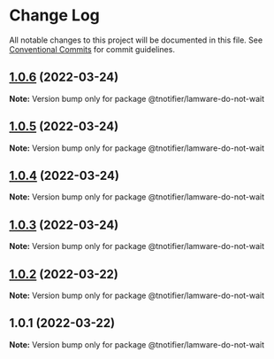 # Change Log

All notable changes to this project will be documented in this file.
See [Conventional Commits](https://conventionalcommits.org) for commit guidelines.

## [1.0.6](https://github.com/tnotifier/lamware/compare/@tnotifier/lamware-do-not-wait@1.0.5...@tnotifier/lamware-do-not-wait@1.0.6) (2022-03-24)

**Note:** Version bump only for package @tnotifier/lamware-do-not-wait





## [1.0.5](https://github.com/tnotifier/lamware/compare/@tnotifier/lamware-do-not-wait@1.0.4...@tnotifier/lamware-do-not-wait@1.0.5) (2022-03-24)

**Note:** Version bump only for package @tnotifier/lamware-do-not-wait





## [1.0.4](https://github.com/tnotifier/lamware/compare/@tnotifier/lamware-do-not-wait@1.0.3...@tnotifier/lamware-do-not-wait@1.0.4) (2022-03-24)

**Note:** Version bump only for package @tnotifier/lamware-do-not-wait





## [1.0.3](https://github.com/tnotifier/lamware/compare/@tnotifier/lamware-do-not-wait@1.0.2...@tnotifier/lamware-do-not-wait@1.0.3) (2022-03-24)

**Note:** Version bump only for package @tnotifier/lamware-do-not-wait





## [1.0.2](https://github.com/tnotifier/lamware/compare/@tnotifier/lamware-do-not-wait@1.0.1...@tnotifier/lamware-do-not-wait@1.0.2) (2022-03-22)

**Note:** Version bump only for package @tnotifier/lamware-do-not-wait





## 1.0.1 (2022-03-22)

**Note:** Version bump only for package @tnotifier/lamware-do-not-wait
